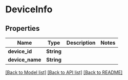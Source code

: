 # DeviceInfo

## Properties

Name | Type | Description | Notes
------------ | ------------- | ------------- | -------------
**device_id** | **String** |  | 
**device_name** | **String** |  | 

[[Back to Model list]](../README.md#documentation-for-models) [[Back to API list]](../README.md#documentation-for-api-endpoints) [[Back to README]](../README.md)



